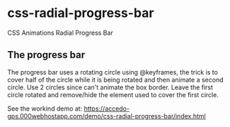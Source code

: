 # css-radial-progress-bar
CSS Animations Radial Progress Bar

## The progress bar

The progress bar uses a rotating circle using @keyframes, the trick is to cover half of the circle 
while it is being rotated and then animate a second circle. Use 2 circles since can't animate the box border. Leave the first circle rotated and remove/hide the element used to cover the first circle.


See the workind demo at: https://accedo-gps.000webhostapp.com/demo/css-radial-progress-bar/index.html
